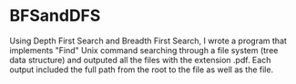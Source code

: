 # BFSandDFS
Using Depth First Search and Breadth First Search, I wrote a program that implements "Find" Unix command searching through a file system (tree data structure) and outputed all the files with the extension .pdf. Each output included the full path from the root to the file as well as the file.
